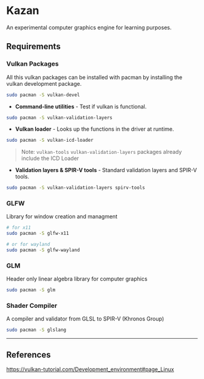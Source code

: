 # Kazan

An experimental computer graphics engine for learning purposes.

<!-- 
**Drawing a triangle**
<meter id="progress" min="0" max="17" optimum="17" value="6"/>
-->


## Requirements

### Vulkan Packages

All this vulkan packages can be installed with pacman by installing the vulkan development package.
```sh
sudo pacman -S vulkan-devel
```

- **Command-line utilities** - Test if vulkan is functional.
```sh
sudo pacman -S vulkan-validation-layers
```

- **Vulkan loader** - Looks up the functions in the driver at runtime.
```sh
sudo pacman -S vulkan-icd-loader
```
> Note: `vulkan-tools`  `vulkan-validation-layers` packages already include the ICD Loader

- **Validation layers & SPIR-V tools** - Standard validation layers and SPIR-V tools.
```sh
sudo pacman -S vulkan-validation-layers spirv-tools
```

### GLFW

Library for window creation and managment
```sh
# for x11
sudo pacman -S glfw-x11

# or for wayland
sudo pacman -S glfw-wayland
``` 

### GLM

Header only linear algebra library for computer graphics
```sh
sudo pacman -S glm
```

### Shader Compiler

A compiler and validator from GLSL to SPIR-V (Khronos Group)
```sh
sudo pacman -S glslang
```

___
## References

https://vulkan-tutorial.com/Development_environment#page_Linux